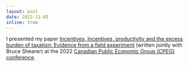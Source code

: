 ```yaml
---
layout: post
date: 2022-11-05
inline: true
---
```


I presented my paper <a id="readpaper" href="/assets/pdf/Thesis_Chapter1.pdf" target="_blank">Incentives, Incentives, productivity and the excess burden of taxation: Evidence from a field experiment</a>   (written jointly with Bruce Shearer) at the 2022 [Canadian Public Economic Group (CPEG) conference](https://www.cpeg.ca/conferences/2022-concordia-university/).
